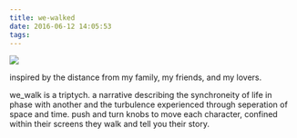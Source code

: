 ```yaml
---
title: we-walked
date: 2016-06-12 14:05:53
tags:
---
```

<a href="http://i.imgur.com/NzeXNpq.png"><img src="http://i.imgur.com/NzeXNpq.png"/></a>

inspired by the distance from my family, my friends, and my lovers.

we_walk is a triptych. a narrative describing the synchroneity of life in phase with another and the turbulence experienced through seperation of space and time.  push and turn knobs to move each character, confined within their screens they walk and tell you their story. 

